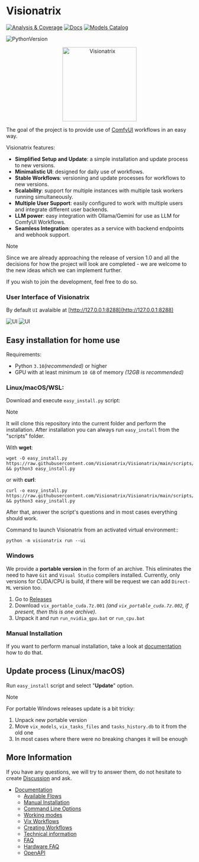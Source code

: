 # Visionatrix

[![Analysis & Coverage](https://github.com/Visionatrix/Visionatrix/actions/workflows/analysis-coverage.yml/badge.svg)](https://github.com/Visionatrix/Visionatrix/actions/workflows/analysis-coverage.yml)
[![Docs](https://github.com/Visionatrix/VixFlowsDocs/actions/workflows/docs.yml/badge.svg)](https://visionatrix.github.io/VixFlowsDocs/)
[![Models Catalog](https://github.com/Visionatrix/VixFlowsDocs/actions/workflows/check-models-catalog.yml/badge.svg)](https://github.com/Visionatrix/VixFlowsDocs/actions/workflows/check-models-catalog.yml)

![PythonVersion](https://img.shields.io/badge/python-3.10%20%7C%203.11%20%7C%203.12-blue)

<div align="center">
 <img alt="Visionatrix" height="200px" src="https://raw.githubusercontent.com/Visionatrix/VixFlowsDocs/main/screenshots/logo.png">
</div>

The goal of the project is to provide use of [ComfyUI](https://github.com/comfyanonymous/ComfyUI) workflows in an easy way.

Visionatrix features:

  * **Simplified Setup and Update**:  a simple installation and update process to new versions.
  * **Minimalistic UI**:  designed for daily use of workflows.
  * **Stable Workflows**:  versioning and update processes for workflows to new versions.
  * **Scalability**:  support for multiple instances with multiple task workers running simultaneously.
  * **Multiple User Support**:  easily configured to work with multiple users and integrate different user backends.
  * **LLM power**:  easy integration with Ollama/Gemini for use as LLM for ComfyUI Workflows.
  * **Seamless Integration**:  operates as a service with backend endpoints and webhook support.

> [!NOTE]
> Since we are already approaching the release of version 1.0 and all the decisions for how the project will look are completed -
> we are welcome to the new ideas which we can implement further.
>
> If you wish to join the development, feel free to do so.

### User Interface of **Visionatrix**

By default `UI` avalaible at [http://127.0.0.1:8288](http://127.0.0.1:8288)

![UI](https://raw.githubusercontent.com/Visionatrix/VixFlowsDocs/main/screenshots/screenshot_1.png)
![UI](https://raw.githubusercontent.com/Visionatrix/VixFlowsDocs/main/screenshots/screenshot_2.png)

## Easy installation for home use

Requirements:

- Python `3.10`*(recommended)* or higher
- GPU with at least minimum `10 GB` of memory *(12GB is recommended)*

### Linux/macOS/WSL:

Download and execute `easy_install.py` script:

> [!NOTE]
> It will clone this repository into the current folder and perform the installation.
> After installation you can always run `easy_install` from the "scripts" folder.

With **wget**:
```console
wget -O easy_install.py https://raw.githubusercontent.com/Visionatrix/Visionatrix/main/scripts/easy_install.py && python3 easy_install.py
```

or with **curl**:
```console
curl -o easy_install.py https://raw.githubusercontent.com/Visionatrix/Visionatrix/main/scripts/easy_install.py && python3 easy_install.py
```

After that, answer the script's questions and in most cases everything should work.

Command to launch Visionatrix from an activated virtual environment::

```console
python -m visionatrix run --ui
```

### Windows

We provide a **portable version** in the form of an archive.
This eliminates the need to have `Git` and `Visual Studio` compilers installed.
Currently, only versions for CUDA/CPU is build, if there will be request we can add `Direct-ML` version too.

1. Go to [Releases](https://github.com/Visionatrix/Visionatrix/releases)
2. Download `vix_portable_cuda.7z.001` *(and `vix_portable_cuda.7z.002`, if present, then this is one archive)*.
3. Unpack it and run `run_nvidia_gpu.bat` or `run_cpu.bat`

### Manual Installation

If you want to perform manual installation, take a look at [documentation](https://visionatrix.github.io/VixFlowsDocs/Installation.html) how to do that.

## Update process (Linux/macOS)

Run `easy_install` script and select "**Update**" option.

> [!NOTE]
> For portable Windows releases update is a bit tricky:
> 1. Unpack new portable version
> 2. Move `vix_models`, `vix_tasks_files` and `tasks_history.db` to it from the old one
> 3. In most cases where there were no breaking changes it will be enough

## More Information

If you have any questions, we will try to answer them, do not hesitate to create [Discussion](https://github.com/Visionatrix/Visionatrix/discussions/new/choose) and ask.

- [Documentation](https://visionatrix.github.io/VixFlowsDocs/)
  - [Available Flows](https://visionatrix.github.io/VixFlowsDocs/Flows/index.html)
  - [Manual Installation](https://visionatrix.github.io/VixFlowsDocs/Installation.html)
  - [Command Line Options](https://visionatrix.github.io/VixFlowsDocs/CommandLineOptions.html)
  - [Working modes](https://visionatrix.github.io/VixFlowsDocs/WorkingModes.html)
  - [Vix Workflows](https://visionatrix.github.io/VixFlowsDocs/VixWorkflows.html)
  - [Creating Workflows](https://visionatrix.github.io/VixFlowsDocs/ComfyUI2VixMigration.html)
  - [Technical information](https://visionatrix.github.io/VixFlowsDocs/TechnicalInformation.html)
  - [FAQ](https://visionatrix.github.io/VixFlowsDocs/FAQ.html)
  - [Hardware FAQ](https://visionatrix.github.io/VixFlowsDocs/HardwareFAQ.html)
  - [OpenAPI](https://visionatrix.github.io/VixFlowsDocs/swagger.html)
